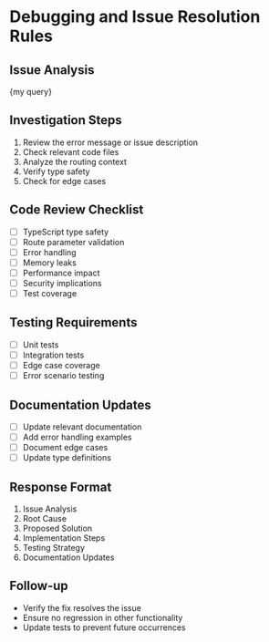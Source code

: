 # Debugging and Issue Resolution Rules

## Issue Analysis
{my query}

## Investigation Steps
1. Review the error message or issue description
2. Check relevant code files
3. Analyze the routing context
4. Verify type safety
5. Check for edge cases

## Code Review Checklist
- [ ] TypeScript type safety
- [ ] Route parameter validation
- [ ] Error handling
- [ ] Memory leaks
- [ ] Performance impact
- [ ] Security implications
- [ ] Test coverage

## Testing Requirements
- [ ] Unit tests
- [ ] Integration tests
- [ ] Edge case coverage
- [ ] Error scenario testing

## Documentation Updates
- [ ] Update relevant documentation
- [ ] Add error handling examples
- [ ] Document edge cases
- [ ] Update type definitions

## Response Format
1. Issue Analysis
2. Root Cause
3. Proposed Solution
4. Implementation Steps
5. Testing Strategy
6. Documentation Updates

## Follow-up
- Verify the fix resolves the issue
- Ensure no regression in other functionality
- Update tests to prevent future occurrences 